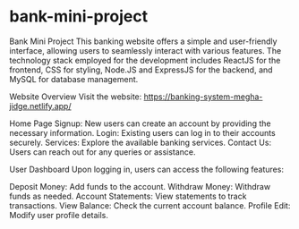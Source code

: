 # bank-mini-project

Bank Mini Project
This banking website offers a simple and user-friendly interface, allowing users to seamlessly interact with various features. The technology stack employed for the development includes ReactJS for the frontend, CSS for styling, Node.JS and ExpressJS for the backend, and MySQL for database management.

Website Overview
Visit the website: https://banking-system-megha-jidge.netlify.app/ 

Home Page
Signup: New users can create an account by providing the necessary information.
Login: Existing users can log in to their accounts securely.
Services: Explore the available banking services.
Contact Us: Users can reach out for any queries or assistance.

User Dashboard
Upon logging in, users can access the following features:

Deposit Money: Add funds to the account.
Withdraw Money: Withdraw funds as needed.
Account Statements: View statements to track transactions.
View Balance: Check the current account balance.
Profile Edit: Modify user profile details.

